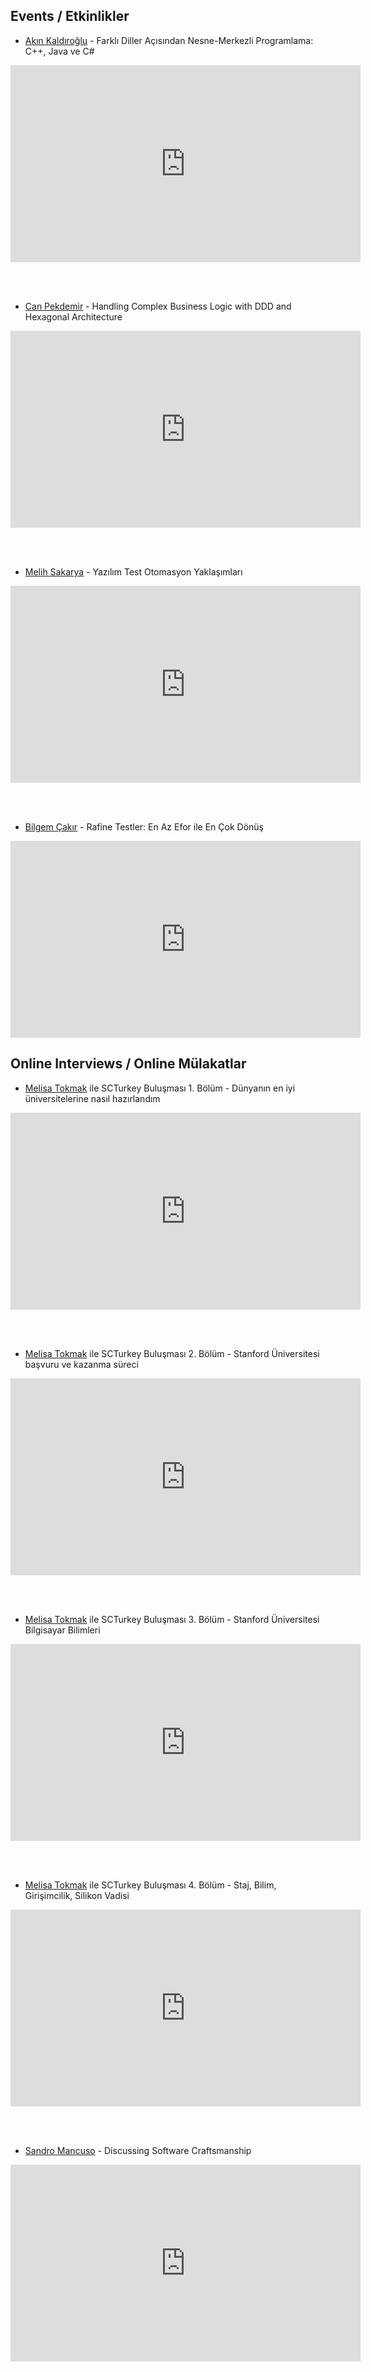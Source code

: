 
## Events / Etkinlikler

* [Akın Kaldıroğlu](https://twitter.com/kaldiroglu) - Farklı Diller Açısından Nesne-Merkezli Programlama: C++, Java ve C#
<iframe width="560" height="315" src="https://www.youtube.com/embed/V5oL4jTwU-I?rel=0&amp;showinfo=0" frameborder="0" allow="autoplay; encrypted-media" allowfullscreen></iframe>

<br><br>

* [Can Pekdemir](https://twitter.com/cpekdemir) - Handling Complex Business Logic with DDD and Hexagonal Architecture
<iframe width="560" height="315" src="https://www.youtube.com/embed/hg7stk_oWwc?rel=0&amp;showinfo=0" frameborder="0" allow="autoplay; encrypted-media" allowfullscreen></iframe>

<br><br>

* [Melih Sakarya](https://twitter.com/melihsakarya) - Yazılım Test Otomasyon Yaklaşımları
<iframe width="560" height="315" src="https://www.youtube.com/embed/xbJGIOBASzw?rel=0&amp;showinfo=0" frameborder="0" allow="autoplay; encrypted-media" allowfullscreen></iframe>

<br><br>

* [Bilgem Çakır](https://twitter.com/BilgemCakir_whq) - Rafine Testler: En Az Efor ile En Çok Dönüş
<iframe width="560" height="315" src="https://www.youtube.com/embed/BvDcir-zT_o?rel=0&amp;showinfo=0" frameborder="0" allow="autoplay; encrypted-media" allowfullscreen></iframe>


## Online Interviews / Online Mülakatlar

* [Melisa Tokmak](https://twitter.com/melisatokmak) ile SCTurkey Buluşması 1. Bölüm - Dünyanın en iyi üniversitelerine nasıl hazırlandım 
<iframe width="560" height="315" src="https://www.youtube.com/embed/Nf6kiOr_Zag?rel=0&amp;showinfo=0" frameborder="0" allow="autoplay; encrypted-media" allowfullscreen></iframe>

<br><br>

* [Melisa Tokmak](https://twitter.com/melisatokmak) ile SCTurkey Buluşması 2. Bölüm - Stanford Üniversitesi başvuru ve kazanma süreci 
<iframe width="560" height="315" src="https://www.youtube.com/embed/0xJw6b5r5LM?rel=0&amp;showinfo=0" frameborder="0" allow="autoplay; encrypted-media" allowfullscreen></iframe>

<br><br>

* [Melisa Tokmak](https://twitter.com/melisatokmak) ile SCTurkey Buluşması 3. Bölüm - Stanford Üniversitesi Bilgisayar Bilimleri
<iframe width="560" height="315" src="https://www.youtube.com/embed/9ip5uZpK2vI?rel=0&amp;showinfo=0" frameborder="0" allow="autoplay; encrypted-media" allowfullscreen></iframe>

<br><br>

* [Melisa Tokmak](https://twitter.com/melisatokmak) ile SCTurkey Buluşması 4. Bölüm - Staj, Bilim, Girişimcilik, Silikon Vadisi
<iframe width="560" height="315" src="https://www.youtube.com/embed/iOtx2Ijuf_s?rel=0&amp;showinfo=0" frameborder="0" allow="autoplay; encrypted-media" allowfullscreen></iframe>

<br><br>

* [Sandro Mancuso](https://twitter.com/sandromancuso) - Discussing Software Craftsmanship
<iframe width="560" height="315" src="https://www.youtube.com/embed/6spfaAGfmt8?rel=0&amp;showinfo=0" frameborder="0" allow="autoplay; encrypted-media" allowfullscreen></iframe>

